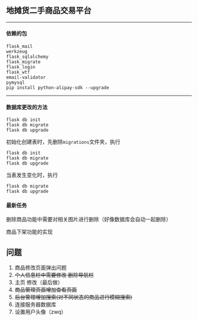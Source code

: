 ## 地摊货二手商品交易平台

---

#### 依赖的包

```text
flask_mail
werkzeug
flask_sqlalchemy
flask_migrate
flask_login
flask_wtf
email-validator
pymysql
pip install python-alipay-sdk --upgrade
```

---

#### 数据库更改的方法

```text
flask db init
flask db migrate
flask db upgrade
```

初始化创建表时，先删除`migrations`文件夹，执行

```text
flask db init
flask db migrate
flask db upgrade
```

当表发生变化时，执行

```text
flask db migrate
flask db upgrade
```

#### 最新任务

删除商品功能中需要对相关图片进行删除（好像数据库会自动一起删除）

商品下架功能的实现





## 问题

1. 商品修改页面弹出问题
2. ~~个人信息栏中需要修改 删除导航栏~~
3. 主页  修改（最后做）
4. ~~商品管理页面增加查看页面~~
5. ~~后台管理增加搜索(对不同状态的商品进行模糊搜索)~~
5. 连接服务器数据库
6. 设置用户头像（zwq）

